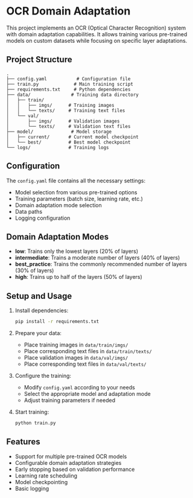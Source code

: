 # OCR Domain Adaptation

This project implements an OCR (Optical Character Recognition) system with domain adaptation capabilities. It allows training various pre-trained models on custom datasets while focusing on specific layer adaptations.

## Project Structure

```
.
├── config.yaml           # Configuration file
├── train.py             # Main training script
├── requirements.txt     # Python dependencies
├── data/               # Training data directory
│   ├── train/         
│   │   ├── imgs/      # Training images
│   │   └── texts/     # Training text files
│   └── val/           
│       ├── imgs/      # Validation images
│       └── texts/     # Validation text files
├── model/              # Model storage
│   ├── current/       # Current model checkpoint
│   └── best/          # Best model checkpoint
└── logs/              # Training logs
```

## Configuration

The `config.yaml` file contains all the necessary settings:

- Model selection from various pre-trained options
- Training parameters (batch size, learning rate, etc.)
- Domain adaptation mode selection
- Data paths
- Logging configuration

## Domain Adaptation Modes

- **low**: Trains only the lowest layers (20% of layers)
- **intermediate**: Trains a moderate number of layers (40% of layers)
- **best_practice**: Trains the commonly recommended number of layers (30% of layers)
- **high**: Trains up to half of the layers (50% of layers)

## Setup and Usage

1. Install dependencies:
   ```bash
   pip install -r requirements.txt
   ```

2. Prepare your data:
   - Place training images in `data/train/imgs/`
   - Place corresponding text files in `data/train/texts/`
   - Place validation images in `data/val/imgs/`
   - Place corresponding text files in `data/val/texts/`

3. Configure the training:
   - Modify `config.yaml` according to your needs
   - Select the appropriate model and adaptation mode
   - Adjust training parameters if needed

4. Start training:
   ```bash
   python train.py
   ```

## Features

- Support for multiple pre-trained OCR models
- Configurable domain adaptation strategies
- Early stopping based on validation performance
- Learning rate scheduling
- Model checkpointing
- Basic logging
